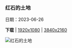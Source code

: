 ### 红石的土地

日期：2023-06-26

**下载**  |  [1920x1080](https://cn.bing.com/th?id=OHR.SedonaSunset_ZH-CN6289462383_1920x1080.jpg)  |  [3840x2160](https://cn.bing.com/th?id=OHR.SedonaSunset_ZH-CN6289462383_UHD.jpg)

![红石的土地](https://cn.bing.com/th?id=OHR.SedonaSunset_ZH-CN6289462383_1920x1080.jpg "塞多纳，亚利桑那州，美国 (© Jonathan Ross/Getty Images)")

